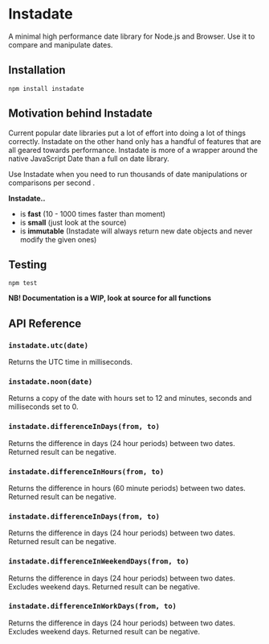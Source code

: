 # Instadate

A minimal high performance date library for Node.js and Browser. Use it to compare and manipulate dates.

## Installation
```
npm install instadate
```

## Motivation behind Instadate

Current popular date libraries put a lot of effort into doing a lot of things correctly. Instadate on the other hand only has a handful of features that are all geared towards performance. Instadate is more of a wrapper around the native JavaScript Date than a full on date library.

Use Instadate when you need to run thousands of date manipulations or comparisons per second  .

**Instadate..**
* is **fast** (10 - 1000 times faster than moment)
* is **small** (just look at the source)
* is **immutable** (Instadate will always return new date objects and never modify the given ones)

## Testing
```
npm test
```

**NB! Documentation is a WIP, look at source for all functions**

## API Reference

### `instadate.utc(date)`
Returns the UTC time in milliseconds.

### `instadate.noon(date)`
Returns a copy of the date with hours set to 12 and minutes, seconds and milliseconds set to 0.

### `instadate.differenceInDays(from, to)`
Returns the difference in days (24 hour periods) between two dates. Returned result can be negative.

### `instadate.differenceInHours(from, to)`
Returns the difference in hours (60 minute periods) between two dates. Returned result can be negative.

### `instadate.differenceInDays(from, to)`
Returns the difference in days (24 hour periods) between two dates. Returned result can be negative.

### `instadate.differenceInWeekendDays(from, to)`
Returns the difference in days (24 hour periods) between two dates. Excludes weekend days. Returned result can be negative.

### `instadate.differenceInWorkDays(from, to)`
Returns the difference in days (24 hour periods) between two dates. Excludes weekend days. Returned result can be negative.
